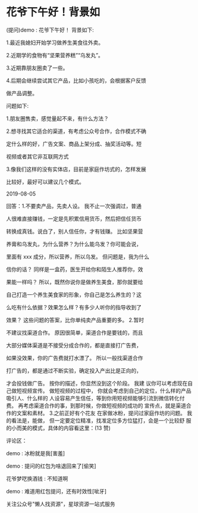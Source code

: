 # 花爷下午好！背景如

(提问)demo : 花爷下午好！ 背景如下:

1.最近我媳妇开始学习做养生美食往外卖。

2.近期学的食物有“坚果营养糕”“乌发丸”。

3.近期靠朋友圈卖了一些。

4.后期会继续尝试其它产品，比如小孩吃的，会根据客户反馈

做产品调整。

问题如下:

1.朋友圈售卖，感觉量起不来，有什么方法？

2.想寻找其它适合的渠道，有考虑公众号合作，合作模式不确

定什么样的好，广告文案、商品上架分成、抽奖活动等。短

视频或者其它非互联网方式

3.像我们这样的没有实体店，目前是家庭作坊式的，怎样发展

比较好，最好可以建议几个模式。

2019-08-05

回答：1.不要卖产品，先卖人设。 我不止一次强调过，普通

人很难直接赚钱，一定是先积累信用货币，然后把信任货币

转换成真钱。说白了，别人信任你，才有钱赚。 比如坚果营

养膏和乌发丸，为什么营养？为什么能乌发？你可能会说，

里面有 xxx 成分，所以营养，所以乌发。 但问题是，我为什么

信你的话？ 同样是一盒药，医生开给你和陌生人推荐你，效

果能一样吗？ 所以，既然你说你是做养生美食，那你就要给

自己打造一个养生美食家的形象，你自己是怎么养生的？这

么吃有什么依据？效果怎么样？有多少人听你的指导收到了

效果？ 这些问题的答案，比你单纯卖产品重要的多。 2.暂时

不建议找渠道合作。 原因很简单，渠道合作是要钱的，而且

大部分媒体渠道是不接受分成合作的，都是直接打广告费，

如果没效果，你的广告费就打水漂了。 所以一般找渠道合作

打广告的，都是通过不断实验，确定投入产出比是正向的，

才会投钱做广告。 按你的描述，你显然没到这个阶段。 我建 议你可以考虑现在自己做短视频宣传。 做短视频的过程中， 你就会考虑到自己的定位，什么样的产品吸引人、什么样的 人设容易产生信任，等到你用短视频能够引流到微信转化付 费。 再考虑渠道合作的事，到那时候，你做短视频的成功的 宣传点，就是渠道合作的文案和素材。 3.之前正好有个花友 在家做冰粉，提问过家庭作坊的问题。 我的看法是，能做， 但一定要定位精准，找准定位多方位猛打，会是一个比较舒 服的小而美的模式，具体的内容看这里：(13 赞)

评论区：

demo : 冰粉就是我[害羞]

demo : 提问的红包为啥退回来了[偷笑]

花爷梦呓换酒钱 : 不知道啊

demo : 难道用红包提问，还有时效性[呲牙]

关注公众号"懒人找资源"，星球资源一站式服务